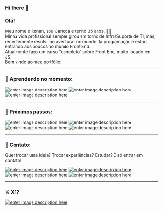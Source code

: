 ### Hi there 👋

<!--
**renanslopes/renanslopes** is a ✨ _special_ ✨ repository because its `README.md` (this file) appears on your GitHub profile.

Here are some ideas to get you started:

- 🔭 I’m currently working on ...
- 🌱 I’m currently learning ...
- 👯 I’m looking to collaborate on ...
- 🤔 I’m looking for help with ...
- 💬 Ask me about ...
- 📫 How to reach me: ...
- 😄 Pronouns: ...
- ⚡ Fun fact: ...
-->
### Olá!
Meu nome é Renan, sou Carioca e tenho 35 anos. 👴🏼
<br/>
Minha vida profissional sempre girou em torno de Infra/Suporte de TI, mas, recentemente resolvi me aventurar no mundo da programação e estou entrando aos poucos no mundo Front End.
<br/>
Atualmente faço um curso "completo" sobre Front End, muito focado em JS.
<br/>
Bem vindo ao meu portfólio!

<hr/>

### 🧠 Aprendendo no momento:
![enter image description here](https://img.shields.io/badge/HTML5-E34F26?style=for-the-badge&logo=html5&logoColor=white)
![enter image description here](https://img.shields.io/badge/CSS3-1572B6?style=for-the-badge&logo=css3&logoColor=white)
![enter image description here](https://img.shields.io/badge/JavaScript-323330?style=for-the-badge&logo=javascript&logoColor=F7DF1E)
<hr/>

### 🚀 Próximos passos:
![enter image description here](https://img.shields.io/badge/Angular-DD0031?style=for-the-badge&logo=angular&logoColor=white)
![enter image description here](https://img.shields.io/badge/Vue.js-35495E?style=for-the-badge&logo=vue.js&logoColor=4FC08D)
![enter image description here](https://img.shields.io/badge/React-20232A?style=for-the-badge&logo=react&logoColor=61DAFB)
![enter image description here](https://img.shields.io/badge/Node.js-43853D?style=for-the-badge&logo=node.js&logoColor=white)
<hr/>

 ### 👋 Contato:
Quer trocar uma ideia? Trocar experiências? Estudar? É só entrar em contato!

<a href="https://api.whatsapp.com/send?phone=5521974838314&text=Fala%20comigo">![enter image description here](https://img.shields.io/badge/WhatsApp-25D366?style=for-the-badge&logo=whatsapp&logoColor=white)</a>
<a href="https://www.linkedin.com/in/renanslopes/">![enter image description here](https://img.shields.io/badge/LinkedIn-0077B5?style=for-the-badge&logo=linkedin&logoColor=white)</a>
<a href="https://www.facebook.com/renanlopes.face">![enter image description here](https://img.shields.io/badge/Facebook-1877F2?style=for-the-badge&logo=facebook&logoColor=white)</a>
<a href="https://www.instagram.com/renanl0pes/">![enter image description here](https://img.shields.io/badge/Instagram-E4405F?style=for-the-badge&logo=instagram&logoColor=white)</a>

<hr/>

### ⚔️ X1?
<a href="https://account.xbox.com/en-us/profile?gamertag=GmrErre86">![enter image description here](https://img.shields.io/badge/Xbox-107C10?style=for-the-badge&logo=xbox&logoColor=white)</a>




